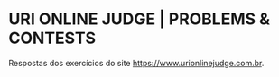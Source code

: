 # URI ONLINE JUDGE | PROBLEMS & CONTESTS

Respostas dos exercícios do site https://www.urionlinejudge.com.br.
